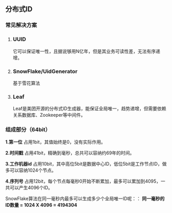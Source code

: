## 分布式ID

### 常见解决方案

1. ### UUID 

   它可以保证唯一性，且据说够用N亿年，但是其业务可读性差，无法有序递增。

2. ### SnowFlake/UidGenerator

   基于雪花算法

3. ### Leaf

   Leaf是美团开源的分布式ID生成器，能保证全局唯一，趋势递增，但需要依赖关系数据库、Zookeeper等中间件。 

### 组成部分（64bit）

**1.第一位** 占用1bit，其值始终是0，没有实际作用。 

**2.时间戳** 占用41bit，精确到毫秒，总共可以容纳约69年的时间。

**3.工作机器id** 占用10bit，其中高位5bit是数据中心ID，低位5bit是工作节点ID，做多可以容纳1024个节点。

**4.序列号** 占用12bit，每个节点每毫秒0开始不断累加，最多可以累加到4095，一共可以产生4096个ID。

SnowFlake算法在同一毫秒内最多可以生成多少个全局唯一ID呢：： **同一毫秒的ID数量 = 1024 X 4096 = 4194304**

